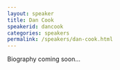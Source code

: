 ```yaml
---
layout: speaker
title: Dan Cook
speakerid: dancook
categories: speakers
permalink: /speakers/dan-cook.html
---
```


Biography coming soon...
